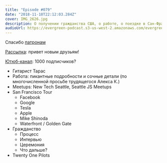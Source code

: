 ```yaml
---
title: "Episode #079"
date: "2018-11-18T22:12:03.284Z"
cover: IMG_2626.jpg
description: О получении гражданства США, о работе, о поездке в Сан-Франциско, и о музыке.
audioUrl: https://evergreen-podcast.s3-us-west-2.amazonaws.com/evergreen079.mp3
---
```


Спасибо [патронам](https://patreon.com/podtema)

[Рассылка](https://letter.rosnovsky.us): привет новым друзьям!

[Ютюб-канал](https://www.youtube.com/evergreenpodcast): 1000 подписчиков?

- Гитарист Тарас
- Работа: пикантные подробности и сочные детали (по многочисленной просьбе трудящегося Алекса К.)
- Meetups: New Tech Seattle, Seattle JS Meetups
- San Francisco Tour
    - Facebook
    - Google
    - Tesla
    - Apple
    - Mike Shinoda
    - Waterfront / Golden Gate
- Гражданство
    - Процесс
    - Интервью
    - Церемония
    - Что дальше?
- Twenty One Pilots